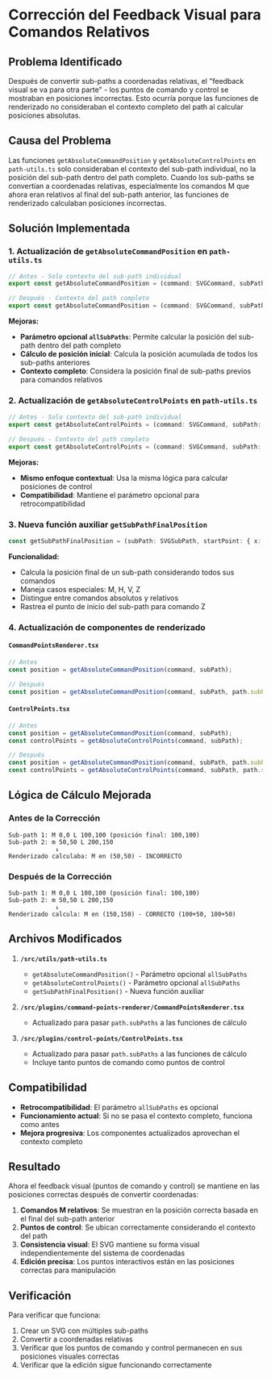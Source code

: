 # Corrección del Feedback Visual para Comandos Relativos

## Problema Identificado

Después de convertir sub-paths a coordenadas relativas, el "feedback visual se va para otra parte" - los puntos de comando y control se mostraban en posiciones incorrectas. Esto ocurría porque las funciones de renderizado no consideraban el contexto completo del path al calcular posiciones absolutas.

## Causa del Problema

Las funciones `getAbsoluteCommandPosition` y `getAbsoluteControlPoints` en `path-utils.ts` solo consideraban el contexto del sub-path individual, no la posición del sub-path dentro del path completo. Cuando los sub-paths se convertían a coordenadas relativas, especialmente los comandos M que ahora eran relativos al final del sub-path anterior, las funciones de renderizado calculaban posiciones incorrectas.

## Solución Implementada

### 1. Actualización de `getAbsoluteCommandPosition` en `path-utils.ts`

```typescript
// Antes - Solo contexto del sub-path individual
export const getAbsoluteCommandPosition = (command: SVGCommand, subPath: SVGSubPath): Point | null

// Después - Contexto del path completo
export const getAbsoluteCommandPosition = (command: SVGCommand, subPath: SVGSubPath, allSubPaths?: SVGSubPath[]): Point | null
```

**Mejoras:**
- **Parámetro opcional `allSubPaths`**: Permite calcular la posición del sub-path dentro del path completo
- **Cálculo de posición inicial**: Calcula la posición acumulada de todos los sub-paths anteriores
- **Contexto completo**: Considera la posición final de sub-paths previos para comandos relativos

### 2. Actualización de `getAbsoluteControlPoints` en `path-utils.ts`

```typescript
// Antes - Solo contexto del sub-path individual  
export const getAbsoluteControlPoints = (command: SVGCommand, subPath: SVGSubPath): Point[]

// Después - Contexto del path completo
export const getAbsoluteControlPoints = (command: SVGCommand, subPath: SVGSubPath, allSubPaths?: SVGSubPath[]): Point[]
```

**Mejoras:**
- **Mismo enfoque contextual**: Usa la misma lógica para calcular posiciones de control
- **Compatibilidad**: Mantiene el parámetro opcional para retrocompatibilidad

### 3. Nueva función auxiliar `getSubPathFinalPosition`

```typescript
const getSubPathFinalPosition = (subPath: SVGSubPath, startPoint: { x: number, y: number }): { x: number, y: number }
```

**Funcionalidad:**
- Calcula la posición final de un sub-path considerando todos sus comandos
- Maneja casos especiales: M, H, V, Z
- Distingue entre comandos absolutos y relativos
- Rastrea el punto de inicio del sub-path para comando Z

### 4. Actualización de componentes de renderizado

#### `CommandPointsRenderer.tsx`
```typescript
// Antes
const position = getAbsoluteCommandPosition(command, subPath);

// Después  
const position = getAbsoluteCommandPosition(command, subPath, path.subPaths);
```

#### `ControlPoints.tsx`
```typescript
// Antes
const position = getAbsoluteCommandPosition(command, subPath);
const controlPoints = getAbsoluteControlPoints(command, subPath);

// Después
const position = getAbsoluteCommandPosition(command, subPath, path.subPaths);
const controlPoints = getAbsoluteControlPoints(command, subPath, path.subPaths);
```

## Lógica de Cálculo Mejorada

### Antes de la Corrección
```
Sub-path 1: M 0,0 L 100,100 (posición final: 100,100)
Sub-path 2: m 50,50 L 200,150 
             ↓
Renderizado calculaba: M en (50,50) - INCORRECTO
```

### Después de la Corrección
```
Sub-path 1: M 0,0 L 100,100 (posición final: 100,100)
Sub-path 2: m 50,50 L 200,150
             ↓  
Renderizado calcula: M en (150,150) - CORRECTO (100+50, 100+50)
```

## Archivos Modificados

1. **`/src/utils/path-utils.ts`**
   - `getAbsoluteCommandPosition()` - Parámetro opcional `allSubPaths`
   - `getAbsoluteControlPoints()` - Parámetro opcional `allSubPaths`  
   - `getSubPathFinalPosition()` - Nueva función auxiliar

2. **`/src/plugins/command-points-renderer/CommandPointsRenderer.tsx`**
   - Actualizado para pasar `path.subPaths` a las funciones de cálculo

3. **`/src/plugins/control-points/ControlPoints.tsx`**
   - Actualizado para pasar `path.subPaths` a las funciones de cálculo
   - Incluye tanto puntos de comando como puntos de control

## Compatibilidad

- **Retrocompatibilidad**: El parámetro `allSubPaths` es opcional
- **Funcionamiento actual**: Si no se pasa el contexto completo, funciona como antes
- **Mejora progresiva**: Los componentes actualizados aprovechan el contexto completo

## Resultado

Ahora el feedback visual (puntos de comando y control) se mantiene en las posiciones correctas después de convertir coordenadas:

1. **Comandos M relativos**: Se muestran en la posición correcta basada en el final del sub-path anterior
2. **Puntos de control**: Se ubican correctamente considerando el contexto del path
3. **Consistencia visual**: El SVG mantiene su forma visual independientemente del sistema de coordenadas
4. **Edición precisa**: Los puntos interactivos están en las posiciones correctas para manipulación

## Verificación

Para verificar que funciona:

1. Crear un SVG con múltiples sub-paths
2. Convertir a coordenadas relativas
3. Verificar que los puntos de comando y control permanecen en sus posiciones visuales correctas
4. Verificar que la edición sigue funcionando correctamente
